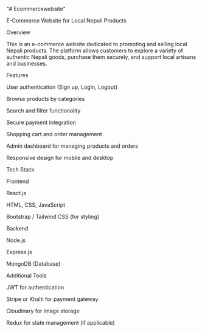 "# Ecommercewebsite"

E-Commerce Website for Local Nepali Products

Overview

This is an e-commerce website dedicated to promoting and selling local Nepali products. The platform allows customers to explore a variety of authentic Nepali goods, purchase them securely, and support local artisans and businesses.

Features

User authentication (Sign up, Login, Logout)

Browse products by categories

Search and filter functionality

Secure payment integration

Shopping cart and order management

Admin dashboard for managing products and orders

Responsive design for mobile and desktop

Tech Stack

Frontend

React.js

HTML, CSS, JavaScript

Bootstrap / Tailwind CSS (for styling)

Backend

Node.js

Express.js

MongoDB (Database)

Additional Tools

JWT for authentication

Stripe or Khalti for payment gateway

Cloudinary for image storage

Redux for state management (if applicable)
